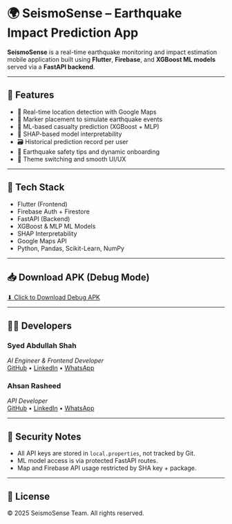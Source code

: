 # 🌍 SeismoSense – Earthquake Impact Prediction App

**SeismoSense** is a real-time earthquake monitoring and impact estimation mobile application built using **Flutter**, **Firebase**, and **XGBoost ML models** served via a **FastAPI backend**.

---

## 🚀 Features

- 📍 Real-time location detection with Google Maps
- 📌 Marker placement to simulate earthquake events
- 🤖 ML-based casualty prediction (XGBoost + MLP)
- 🧠 SHAP-based model interpretability
- 🗃️ Historical prediction record per user
- 🧾 Earthquake safety tips and dynamic onboarding
- 🔄 Theme switching and smooth UI/UX

---

## 🧪 Tech Stack

- Flutter (Frontend)
- Firebase Auth + Firestore
- FastAPI (Backend)
- XGBoost & MLP ML Models
- SHAP Interpretability
- Google Maps API
- Python, Pandas, Scikit-Learn, NumPy

---

## 📥 Download APK (Debug Mode)

[⬇ Click to Download Debug APK](release/app-debug.apk)

---

## 👨‍💻 Developers

### Syed Abdullah Shah
_AI Engineer & Frontend Developer_  
[GitHub](https://github.com/AosawnX) • [LinkedIn](https://www.linkedin.com/in/shahabdullahbuk/) • [WhatsApp](https://wa.me/923265656230)

### Ahsan Rasheed  
_API Developer_  
[GitHub](YOUR_GITHUB_HERE) • [LinkedIn](https://www.linkedin.com/in/ahsan-rasheed-32351126a/) • [WhatsApp](https://wa.me/923365186355)

---

## 🔐 Security Notes

- All API keys are stored in `local.properties`, not tracked by Git.
- ML model access is via protected FastAPI routes.
- Map and Firebase API usage restricted by SHA key + package.

---

## 📜 License

© 2025 SeismoSense Team. All rights reserved.

